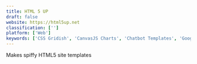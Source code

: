 ```yaml
---
title: HTML 5 UP
draft: false 
website: https://html5up.net
classification: ['']
platform: ['Web']
keywords: ['CSS Gridish', 'CanvasJS Charts', 'Chatbot Templates', 'Google Cloud Natural Language API', 'HTML Email', 'Hookeepr', 'Landen', 'Pexels', 'Pixelarity', 'Random HTML Tags', 'Request inspector', 'RequestB.in', 'Stitch Webhooks', 'Templated', 'Webhook Tester', 'Webhooks by Zapier']
---
```

Makes spiffy HTML5 site templates